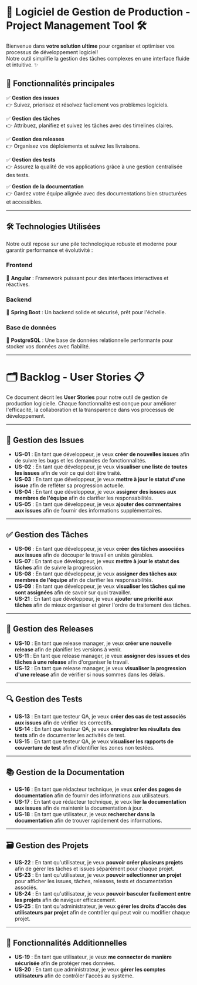 # 🚀 Logiciel de Gestion de Production - Project Management Tool 🛠️

Bienvenue dans **votre solution ultime** pour organiser et optimiser vos processus de développement logiciel!  
Notre outil simplifie la gestion des tâches complexes en une interface fluide et intuitive. ✨

## 🎯 Fonctionnalités principales

✅ **Gestion des issues**  
👉 Suivez, priorisez et résolvez facilement vos problèmes logiciels.

✅ **Gestion des tâches**  
👉 Attribuez, planifiez et suivez les tâches avec des timelines claires.

✅ **Gestion des releases**  
👉 Organisez vos déploiements et suivez les livraisons.

✅ **Gestion des tests**  
👉 Assurez la qualité de vos applications grâce à une gestion centralisée des tests.

✅ **Gestion de la documentation**  
👉 Gardez votre équipe alignée avec des documentations bien structurées et accessibles.

---

## 🛠️ Technologies Utilisées

Notre outil repose sur une pile technologique robuste et moderne pour garantir performance et évolutivité :

### **Frontend**  
🌟 **Angular** : Framework puissant pour des interfaces interactives et réactives.

### **Backend**  
🚀 **Spring Boot** : Un backend solide et sécurisé, prêt pour l'échelle.

### **Base de données**  
🐘 **PostgreSQL** : Une base de données relationnelle performante pour stocker vos données avec fiabilité.

---

# 🗂️ Backlog - User Stories 📋

Ce document décrit les **User Stories** pour notre outil de gestion de production logicielle. Chaque fonctionnalité est conçue pour améliorer l'efficacité, la collaboration et la transparence dans vos processus de développement.

---

## 🎯 **Gestion des Issues**

- **US-01** : En tant que développeur, je veux **créer de nouvelles issues** afin de suivre les bugs et les demandes de fonctionnalités.
- **US-02** : En tant que développeur, je veux **visualiser une liste de toutes les issues** afin de voir ce qui doit être traité.
- **US-03** : En tant que développeur, je veux **mettre à jour le statut d'une issue** afin de refléter sa progression actuelle.
- **US-04** : En tant que développeur, je veux **assigner des issues aux membres de l'équipe** afin de clarifier les responsabilités.
- **US-05** : En tant que développeur, je veux **ajouter des commentaires aux issues** afin de fournir des informations supplémentaires.

---

## ✅ **Gestion des Tâches**

- **US-06** : En tant que développeur, je veux **créer des tâches associées aux issues** afin de découper le travail en unités gérables.
- **US-07** : En tant que développeur, je veux **mettre à jour le statut des tâches** afin de suivre la progression.
- **US-08** : En tant que développeur, je veux **assigner des tâches aux membres de l'équipe** afin de clarifier les responsabilités.
- **US-09** : En tant que développeur, je veux **visualiser les tâches qui me sont assignées** afin de savoir sur quoi travailler.
- **US-21** : En tant que développeur, je veux **ajouter une priorité aux tâches** afin de mieux organiser et gérer l'ordre de traitement des tâches.

---

## 🚀 **Gestion des Releases**

- **US-10** : En tant que release manager, je veux **créer une nouvelle release** afin de planifier les versions à venir.
- **US-11** : En tant que release manager, je veux **assigner des issues et des tâches à une release** afin d'organiser le travail.
- **US-12** : En tant que release manager, je veux **visualiser la progression d'une release** afin de vérifier si nous sommes dans les délais.

---

## 🔍 **Gestion des Tests**

- **US-13** : En tant que testeur QA, je veux **créer des cas de test associés aux issues** afin de vérifier les correctifs.
- **US-14** : En tant que testeur QA, je veux **enregistrer les résultats des tests** afin de documenter les activités de test.
- **US-15** : En tant que testeur QA, je veux **visualiser les rapports de couverture de test** afin d'identifier les zones non testées.

---

## 📚 **Gestion de la Documentation**

- **US-16** : En tant que rédacteur technique, je veux **créer des pages de documentation** afin de fournir des informations aux utilisateurs.
- **US-17** : En tant que rédacteur technique, je veux **lier la documentation aux issues** afin de maintenir la documentation à jour.
- **US-18** : En tant que utilisateur, je veux **rechercher dans la documentation** afin de trouver rapidement des informations.


---

## 🗃️ **Gestion des Projets**

- **US-22** : En tant qu'utilisateur, je veux **pouvoir créer plusieurs projets** afin de gérer les tâches et issues séparément pour chaque projet.
- **US-23** : En tant qu'utilisateur, je veux **pouvoir sélectionner un projet** pour afficher les issues, tâches, releases, tests et documentation associés.
- **US-24** : En tant qu'utilisateur, je veux **pouvoir basculer facilement entre les projets** afin de naviguer efficacement.
- **US-25** : En tant qu'administrateur, je veux **gérer les droits d'accès des utilisateurs par projet** afin de contrôler qui peut voir ou modifier chaque projet.

---

## 🔐 **Fonctionnalités Additionnelles**

- **US-19** : En tant que utilisateur, je veux **me connecter de manière sécurisée** afin de protéger mes données.
- **US-20** : En tant que administrateur, je veux **gérer les comptes utilisateurs** afin de contrôler l'accès au système.





